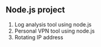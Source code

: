 
## Node.js project

1. Log analysis tool using node.js
2. Personal VPN tool using node.js 
3. Rotating IP address

